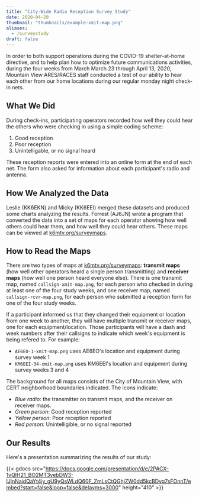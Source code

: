 ```yaml
---
title: "City-Wide Radio Reception Survey Study"
date: 2020-04-20
thumbnail: "thumbnails/example-xmit-map.png"
aliases:
  - /surveystudy
draft: false
---
```

In order to both support operations during the COVID-19 shelter-at-home directive, and to help plan how to optimize future communications activities, during the four weeks from March March 23 through April 13, 2020, Mountain View ARES/RACES staff conducted a test of our ability to hear each other from our home locations during our regular monday night check-in nets.

## What We Did

During check-ins, participating operators recorded how well they could hear the others who were checking in using a simple coding scheme:

1. Good reception
2. Poor reception
3. Unintelligable, or no signal heard

These reception reports were entered into an online form at the end of each net. The form also asked for information about each participant's radio and antenna.

## How We Analyzed the Data

Leslie (KK6EKN) and Micky (KK6EEI) merged these datasets and produced some charts analyzing the results. Forrest (AJ6JN) wrote a program that converted the data into a set of maps for each operator showing how well others could hear them, and how well they could hear others. These maps can be viewed at [k6mtv.org/surveymaps](http://k6mtv.org/surveymaps).

## How to Read the Maps

There are two types of maps at [k6mtv.org/surveymaps](http://k6mtv.org/surveymaps): **transmit maps** (how well other operators heard a single person transmitting) and **receiver maps** (how well one person heard everyone else). There is one transmit map, named `callsign-xmit-map.png`, for each person who checked in during at least one of the four study weeks, and one receiver map, named `callsign-rcvr-map.png`, for each person who submitted a reception form for one of the four study weeks.

If a participant informed us that they changed their equipment or location from one week to another, they will have multiple transmit or receiver maps, one for each equipment/location. Those participants will have a dash and week numbers after their callsigns to indicate which week's equipment is being refered to. For example:

* `AE6EO-1-xmit-map.png` uses AE6EO's location and equipment during survey week 1
* `KM6EEI-34-xmit-map.png` uses KM6EEI's location and equipment during survey weeks 3 and 4

The background for all maps consists of the City of Mountain View, with CERT neighborhood boundaries indicated. The icons indicate:

* *Blue radio*: the transmitter on transmit maps, and the receiver on receiver maps.
* *Green person*: Good reception reported
* *Yellow person*: Poor reception reported
* *Red person*: Unintelligible, or no signal reported

## Our Results

Here's a presentation summarizing the results of our study:

{{< gdocs src="https://docs.google.com/presentation/d/e/2PACX-1vQIH21_BO2MT3vebDW3-IJjnNaidQaYt4jy_gU9yQsWLdQ60F_ZmLsCtQGhjZW0dd5kcBDvq7sFOnnT/embed?start=false&loop=false&delayms=3000"
height="410" >}}
